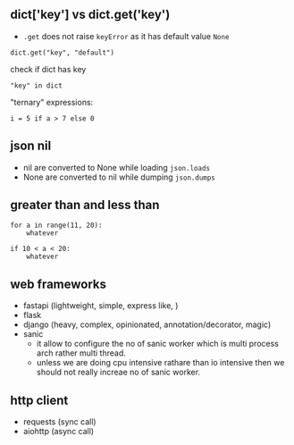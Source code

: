 ## dict['key'] vs dict.get('key')
* `.get` does not raise `keyError` as it has default value `None`
```
dict.get("key", "default")
```

check if dict has key
```
"key" in dict
```

"ternary" expressions:
```
i = 5 if a > 7 else 0
```

## json nil
* nil are converted to None while loading `json.loads`
* None are converted to nil while dumping `json.dumps`

## greater than and less than

```
for a in range(11, 20):
    whatever
```

```
if 10 < a < 20:
    whatever
```
## web frameworks
* fastapi (lightweight, simple, express like, )
* flask
* django (heavy, complex, opinionated, annotation/decorator, magic)
* sanic
    * it allow to configure the no of sanic worker which is multi process arch rather multi thread.
    * unless we are doing cpu intensive rathare than io intensive then we should not really increae no of sanic worker.

## http client
* requests (sync call)
* aiohttp (async call)